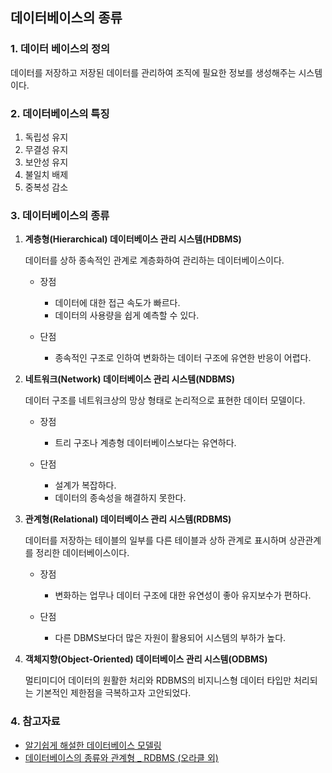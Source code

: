 ## 데이터베이스의 종류

### 1. 데이터 베이스의 정의

데이터를 저장하고 저장된 데이터를 관리하여 조직에 필요한 정보를 생성해주는 시스템이다.

### 2. 데이터베이스의 특징

1. 독립성 유지
2. 무결성 유지
3. 보안성 유지
4. 불일치 배제
5. 중복성 감소

### 3. 데이터베이스의 종류

1. **계층형(Hierarchical) 데이터베이스 관리 시스템(HDBMS)**

   데이터를 상하 종속적인 관계로 계층화하여 관리하는 데이터베이스이다.

   - 장점
     - 데이터에 대한 접근 속도가 빠르다.
     - 데이터의 사용량을 쉽게 예측할 수 있다.

   - 단점
     - 종속적인 구조로 인하여 변화하는 데이터 구조에 유연한 반응이 어렵다.

2. **네트워크(Network) 데이터베이스 관리 시스템(NDBMS)**

   데이터 구조를 네트워크상의 망상 형태로 논리적으로 표현한 데이터 모델이다.

   - 장점
     - 트리 구조나 계층형 데이터베이스보다는 유연하다.

   - 단점
     - 설계가 복잡하다.
     - 데이터의 종속성을 해결하지 못한다.

3. **관계형(Relational) 데이터베이스 관리 시스템(RDBMS)**

   데이터를 저장하는 테이블의 일부를 다른 테이블과 상하 관계로 표시하며 상관관계를 정리한 데이터베이스이다.

   - 장점
     - 변화하는 업무나 데이터 구조에 대한 유연성이 좋아 유지보수가 편하다.

   - 단점
     - 다른 DBMS보다더 많은 자원이 활용되어 시스템의 부하가 높다.

4. **객체지향(Object-Oriented) 데이터베이스 관리 시스템(ODBMS)**

   멀티미디어 데이터의 원활한 처리와 RDBMS의 비지니스형 데이터 타입만 처리되는 기본적인 제한점을 극복하고자 고안되었다.

### 4. 참고자료

- [알기쉽게 해설한 데이터베이스 모델링](https://www.slideserve.com/wyome/1-1-1-1-2-2-2-1)
- [데이터베이스의 종류와 관계형 _ RDBMS (오라클 외)](https://blog.naver.com/PostView.nhn?blogId=acornedu&logNo=221040291485&categoryNo=1&parentCategoryNo=0)